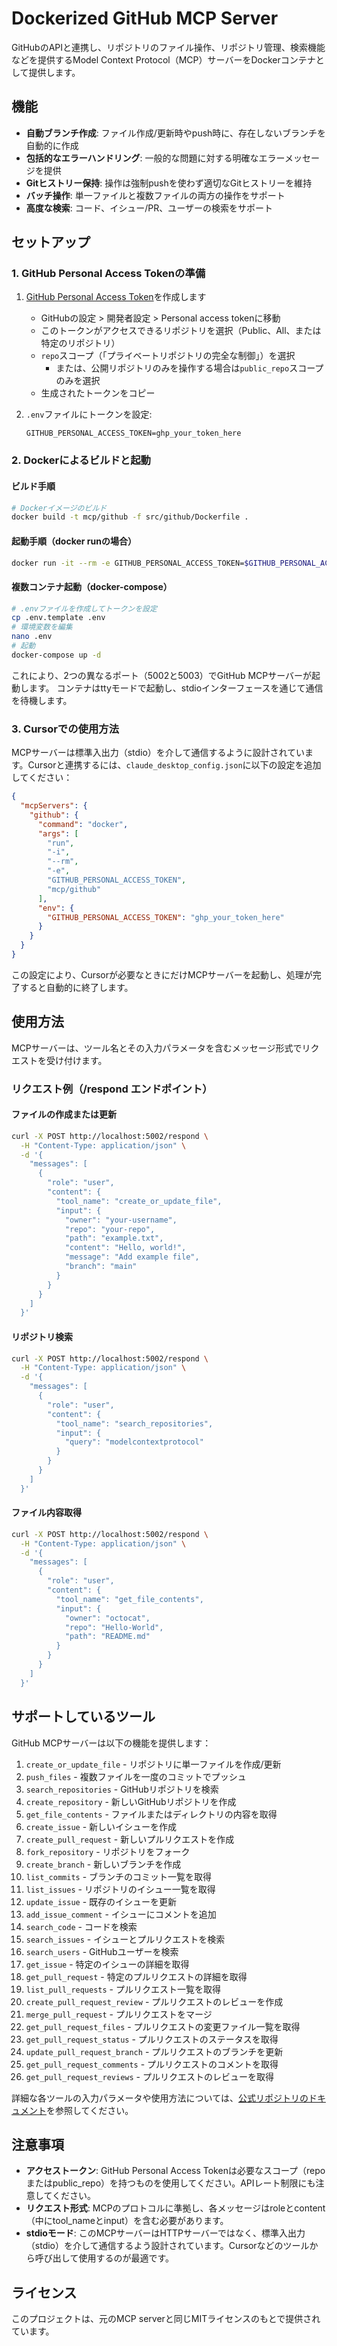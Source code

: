 # Dockerized GitHub MCP Server

GitHubのAPIと連携し、リポジトリのファイル操作、リポジトリ管理、検索機能などを提供するModel Context Protocol（MCP）サーバーをDockerコンテナとして提供します。

## 機能

- **自動ブランチ作成**: ファイル作成/更新時やpush時に、存在しないブランチを自動的に作成
- **包括的なエラーハンドリング**: 一般的な問題に対する明確なエラーメッセージを提供
- **Gitヒストリー保持**: 操作は強制pushを使わず適切なGitヒストリーを維持
- **バッチ操作**: 単一ファイルと複数ファイルの両方の操作をサポート
- **高度な検索**: コード、イシュー/PR、ユーザーの検索をサポート

## セットアップ

### 1. GitHub Personal Access Tokenの準備

1. [GitHub Personal Access Token](https://docs.github.com/ja/authentication/keeping-your-account-and-data-secure/managing-your-personal-access-tokens)を作成します
   - GitHubの設定 > 開発者設定 > Personal access tokenに移動
   - このトークンがアクセスできるリポジトリを選択（Public、All、または特定のリポジトリ）
   - `repo`スコープ（「プライベートリポジトリの完全な制御」）を選択
     - または、公開リポジトリのみを操作する場合は`public_repo`スコープのみを選択
   - 生成されたトークンをコピー

2. `.env`ファイルにトークンを設定:
   ```
   GITHUB_PERSONAL_ACCESS_TOKEN=ghp_your_token_here
   ```

### 2. Dockerによるビルドと起動

#### ビルド手順

```bash
# Dockerイメージのビルド
docker build -t mcp/github -f src/github/Dockerfile .
```

#### 起動手順（docker runの場合）

```bash
docker run -it --rm -e GITHUB_PERSONAL_ACCESS_TOKEN=$GITHUB_PERSONAL_ACCESS_TOKEN -p 5000:5000 mcp/github
```

#### 複数コンテナ起動（docker-compose）

```bash
# .envファイルを作成してトークンを設定
cp .env.template .env
# 環境変数を編集
nano .env
# 起動
docker-compose up -d
```

これにより、2つの異なるポート（5002と5003）でGitHub MCPサーバーが起動します。
コンテナはttyモードで起動し、stdioインターフェースを通じて通信を待機します。

### 3. Cursorでの使用方法

MCPサーバーは標準入出力（stdio）を介して通信するように設計されています。Cursorと連携するには、`claude_desktop_config.json`に以下の設定を追加してください：

```json
{
  "mcpServers": {
    "github": {
      "command": "docker",
      "args": [
        "run",
        "-i",
        "--rm",
        "-e",
        "GITHUB_PERSONAL_ACCESS_TOKEN",
        "mcp/github"
      ],
      "env": {
        "GITHUB_PERSONAL_ACCESS_TOKEN": "ghp_your_token_here"
      }
    }
  }
}
```

この設定により、Cursorが必要なときにだけMCPサーバーを起動し、処理が完了すると自動的に終了します。

## 使用方法

MCPサーバーは、ツール名とその入力パラメータを含むメッセージ形式でリクエストを受け付けます。

### リクエスト例（/respond エンドポイント）

#### ファイルの作成または更新

```bash
curl -X POST http://localhost:5002/respond \
  -H "Content-Type: application/json" \
  -d '{
    "messages": [
      {
        "role": "user",
        "content": {
          "tool_name": "create_or_update_file",
          "input": {
            "owner": "your-username",
            "repo": "your-repo",
            "path": "example.txt",
            "content": "Hello, world!",
            "message": "Add example file",
            "branch": "main"
          }
        }
      }
    ]
  }'
```

#### リポジトリ検索

```bash
curl -X POST http://localhost:5002/respond \
  -H "Content-Type: application/json" \
  -d '{
    "messages": [
      {
        "role": "user",
        "content": {
          "tool_name": "search_repositories",
          "input": {
            "query": "modelcontextprotocol"
          }
        }
      }
    ]
  }'
```

#### ファイル内容取得

```bash
curl -X POST http://localhost:5002/respond \
  -H "Content-Type: application/json" \
  -d '{
    "messages": [
      {
        "role": "user",
        "content": {
          "tool_name": "get_file_contents",
          "input": {
            "owner": "octocat",
            "repo": "Hello-World",
            "path": "README.md"
          }
        }
      }
    ]
  }'
```

## サポートしているツール

GitHub MCPサーバーは以下の機能を提供します：

1. `create_or_update_file` - リポジトリに単一ファイルを作成/更新
2. `push_files` - 複数ファイルを一度のコミットでプッシュ
3. `search_repositories` - GitHubリポジトリを検索
4. `create_repository` - 新しいGitHubリポジトリを作成
5. `get_file_contents` - ファイルまたはディレクトリの内容を取得
6. `create_issue` - 新しいイシューを作成
7. `create_pull_request` - 新しいプルリクエストを作成
8. `fork_repository` - リポジトリをフォーク
9. `create_branch` - 新しいブランチを作成
10. `list_commits` - ブランチのコミット一覧を取得
11. `list_issues` - リポジトリのイシュー一覧を取得
12. `update_issue` - 既存のイシューを更新
13. `add_issue_comment` - イシューにコメントを追加
14. `search_code` - コードを検索
15. `search_issues` - イシューとプルリクエストを検索
16. `search_users` - GitHubユーザーを検索
17. `get_issue` - 特定のイシューの詳細を取得
18. `get_pull_request` - 特定のプルリクエストの詳細を取得
19. `list_pull_requests` - プルリクエスト一覧を取得
20. `create_pull_request_review` - プルリクエストのレビューを作成
21. `merge_pull_request` - プルリクエストをマージ
22. `get_pull_request_files` - プルリクエストの変更ファイル一覧を取得
23. `get_pull_request_status` - プルリクエストのステータスを取得
24. `update_pull_request_branch` - プルリクエストのブランチを更新
25. `get_pull_request_comments` - プルリクエストのコメントを取得
26. `get_pull_request_reviews` - プルリクエストのレビューを取得

詳細な各ツールの入力パラメータや使用方法については、[公式リポジトリのドキュメント](https://github.com/modelcontextprotocol/servers/tree/main/src/github)を参照してください。

## 注意事項

- **アクセストークン**: GitHub Personal Access Tokenは必要なスコープ（repoまたはpublic_repo）を持つものを使用してください。APIレート制限にも注意してください。
- **リクエスト形式**: MCPのプロトコルに準拠し、各メッセージはroleとcontent（中にtool_nameとinput）を含む必要があります。
- **stdioモード**: このMCPサーバーはHTTPサーバーではなく、標準入出力（stdio）を介して通信するよう設計されています。Cursorなどのツールから呼び出して使用するのが最適です。

## ライセンス

このプロジェクトは、元のMCP serverと同じMITライセンスのもとで提供されています。
